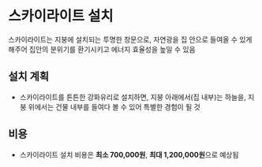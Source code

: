 # 스카이라이트 설치

스카이라이트는 지붕에 설치되는 투명한 창문으로, 자연광을 집 안으로 들여올 수 있게 해주어 집안의 분위기를 환기시키고 에너지 효율성을 높일 수 있음 

## 설치 계획
- 스카이라이트를 튼튼한 강화유리로 설치하면, 지붕 아래에서(집 내부)는 하늘을, 지붕 위에서는 건물 내부를 들여다 볼 수 있어 특별한 경험이 될 것

## 비용
- 스카이라이트 설치 비용은 **최소 700,000원**, **최대 1,200,000원**으로 예상됨 
